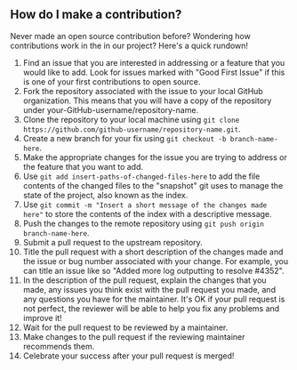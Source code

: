 ## How do I make a contribution?

Never made an open source contribution before? Wondering how contributions work in the in our project? Here's a quick rundown!

1. Find an issue that you are interested in addressing or a feature that you would like to add. Look for issues marked with "Good First Issue" if this is one of your first contributions to open source.
2. Fork the repository associated with the issue to your local GitHub organization. This means that you will have a copy of the repository under your-GitHub-username/repository-name.
3. Clone the repository to your local machine using `git clone https://github.com/github-username/repository-name.git`.
4. Create a new branch for your fix using `git checkout -b branch-name-here`.
5. Make the appropriate changes for the issue you are trying to address or the feature that you want to add.
6. Use `git add insert-paths-of-changed-files-here` to add the file contents of the changed files to the "snapshot" git uses to manage the state of the project, also known as the index.
7. Use `git commit -m "Insert a short message of the changes made here"` to store the contents of the index with a descriptive message.
8. Push the changes to the remote repository using `git push origin branch-name-here`.
9. Submit a pull request to the upstream repository.
10. Title the pull request with a short description of the changes made and the issue or bug number associated with your change. For example, you can title an issue like so "Added more log outputting to resolve #4352".
11. In the description of the pull request, explain the changes that you made, any issues you think exist with the pull request you made, and any questions you have for the maintainer. It's OK if your pull request is not perfect, the reviewer will be able to help you fix any problems and improve it!
12. Wait for the pull request to be reviewed by a maintainer.
13. Make changes to the pull request if the reviewing maintainer recommends them.
14. Celebrate your success after your pull request is merged!
